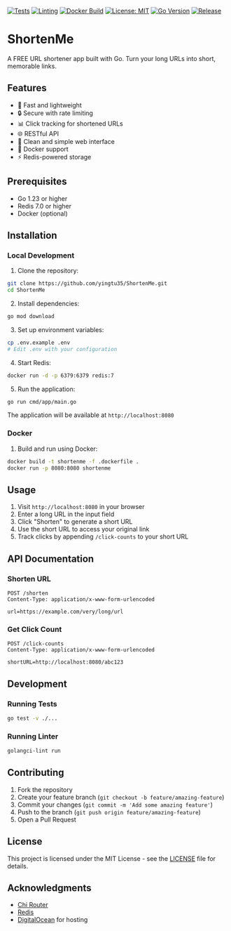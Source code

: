 [![Tests](https://github.com/yingtu35/ShortenMe/actions/workflows/test.yml/badge.svg)](https://github.com/yingtu35/ShortenMe/actions/workflows/test.yml)
[![Linting](https://github.com/yingtu35/ShortenMe/actions/workflows/golangci-lint.yml/badge.svg)](https://github.com/yingtu35/ShortenMe/actions/workflows/golangci-lint.yml)
[![Docker Build](https://github.com/yingtu35/ShortenMe/actions/workflows/docker.yml/badge.svg)](https://github.com/yingtu35/ShortenMe/actions/workflows/docker.yml)
[![License: MIT](https://img.shields.io/badge/License-MIT-yellow.svg)](https://opensource.org/licenses/MIT)
[![Go Version](https://img.shields.io/github/go-mod/go-version/yingtu35/ShortenMe)](https://go.dev/)
[![Release](https://img.shields.io/github/v/release/yingtu35/ShortenMe)](https://github.com/yingtu35/ShortenMe/releases)
# ShortenMe

A FREE URL shortener app built with Go. Turn your long URLs into short, memorable links.

## Features

- 🚀 Fast and lightweight
- 🔒 Secure with rate limiting
- 📊 Click tracking for shortened URLs
- 🌐 RESTful API
- 🎨 Clean and simple web interface
- 🐳 Docker support
- ⚡ Redis-powered storage

## Prerequisites

- Go 1.23 or higher
- Redis 7.0 or higher
- Docker (optional)

## Installation

### Local Development

1. Clone the repository:
```bash
git clone https://github.com/yingtu35/ShortenMe.git
cd ShortenMe
```

2. Install dependencies:
```bash
go mod download
```

3. Set up environment variables:
```bash
cp .env.example .env
# Edit .env with your configuration
```

4. Start Redis:
```bash
docker run -d -p 6379:6379 redis:7
```

5. Run the application:
```bash
go run cmd/app/main.go
```

The application will be available at `http://localhost:8080`

### Docker

1. Build and run using Docker:
```bash
docker build -t shortenme -f .dockerfile .
docker run -p 8080:8080 shortenme
```

## Usage

1. Visit `http://localhost:8080` in your browser
2. Enter a long URL in the input field
3. Click "Shorten" to generate a short URL
4. Use the short URL to access your original link
5. Track clicks by appending `/click-counts` to your short URL

## API Documentation

### Shorten URL
```http
POST /shorten
Content-Type: application/x-www-form-urlencoded

url=https://example.com/very/long/url
```

### Get Click Count
```http
POST /click-counts
Content-Type: application/x-www-form-urlencoded

shortURL=http://localhost:8080/abc123
```

## Development

### Running Tests
```bash
go test -v ./...
```

### Running Linter
```bash
golangci-lint run
```

## Contributing

1. Fork the repository
2. Create your feature branch (`git checkout -b feature/amazing-feature`)
3. Commit your changes (`git commit -m 'Add some amazing feature'`)
4. Push to the branch (`git push origin feature/amazing-feature`)
5. Open a Pull Request

## License

This project is licensed under the MIT License - see the [LICENSE](LICENSE) file for details.

## Acknowledgments

- [Chi Router](https://github.com/go-chi/chi)
- [Redis](https://redis.io/)
- [DigitalOcean](https://www.digitalocean.com/) for hosting
